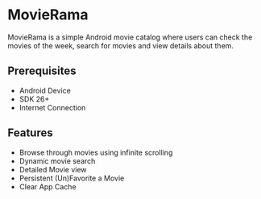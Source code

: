 # MovieRama

MovieRama is a simple Android movie catalog where users can check the movies of the week, search for movies and view details about them.

## Prerequisites

* Android Device
* SDK 26+
* Internet Connection

## Features

* Browse through movies using infinite scrolling
* Dynamic movie search
* Detailed Movie view
* Persistent (Un)Favorite a Movie
* Clear App Cache
